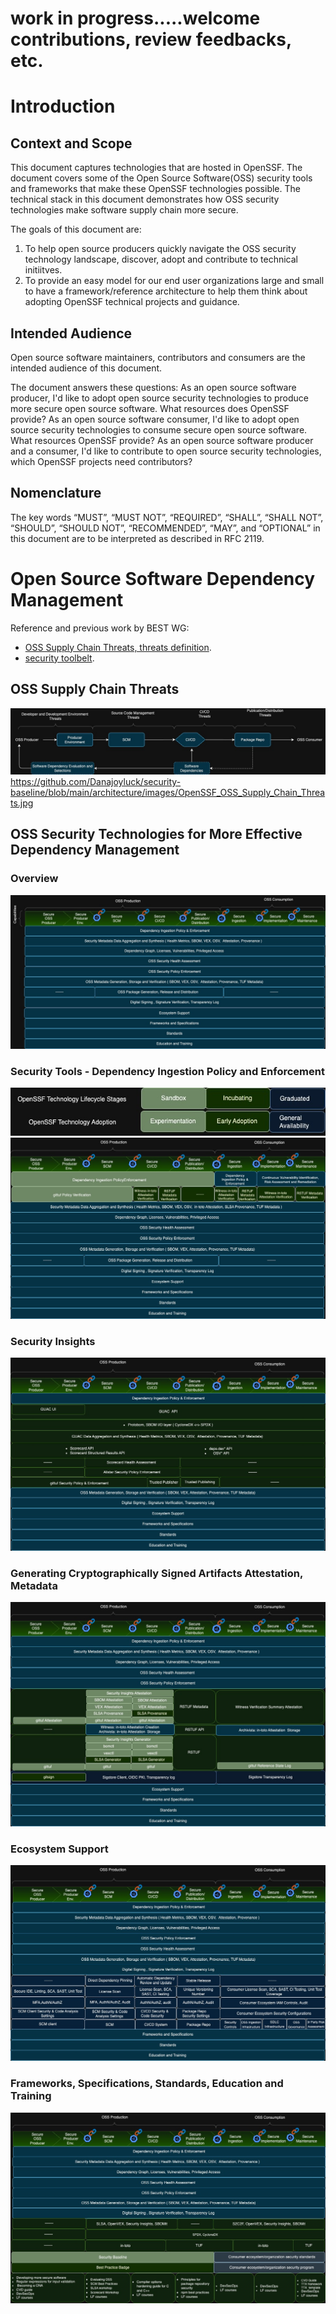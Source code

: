 # work in progress.....welcome contributions, review feedbacks, etc. 

# Introduction
## Context and Scope
This document captures technologies that are hosted in OpenSSF. The document covers some of the Open Source Software(OSS) security tools and frameworks that make these OpenSSF technologies possible. The technical stack in this document demonstrates how OSS security technologies make software supply chain more secure. 

The goals of this document are:
1. To help open source producers quickly navigate the OSS security technology landscape, discover, adopt and contribute to technical initiitves. 
2. To provide an easy model for our end user organizations large and small to have a framework/reference architecture to help them think about adopting OpenSSF technical projects and guidance. 

## Intended Audience
Open source software maintainers, contributors and consumers are the intended audience of this document.

The document answers these questions:
As an open source software producer, I'd like to adopt open source security technologies to produce more secure open source software. What resources does OpenSSF provide? 
As an open source software consumer, I'd like to adopt open source security technologies to consume secure open source software. What resources OpenSSF provide? 
As an open source software producer and a consumer, I'd like to contribute to open source security technologies, which OpenSSF projects need contributors? 

## Nomenclature
The key words “MUST”, “MUST NOT”, “REQUIRED”, “SHALL”, “SHALL NOT”, “SHOULD”, “SHOULD NOT”, “RECOMMENDED”, “MAY”, and “OPTIONAL” in this document are to be interpreted as described in RFC 2119.

# Open Source Software Dependency Management 


Reference and previous work by BEST WG:  
* [OSS Supply Chain Threats, threats definition](https://github.com/ossf/toolbelt/tree/main/threats). 
* [security toolbelt](https://github.com/ossf/Diagrammers-Society/blob/main/drawings/Sterling%20Toolchain%20Patterns.svg).

## OSS Supply Chain Threats

![OSS Supply Chain Threats](https://github.com/Danajoyluck/security-baseline/blob/main/architecture/images/OpenSSF_OSS_Supply_Chain_Threats.jpg)
https://github.com/Danajoyluck/security-baseline/blob/main/architecture/images/OpenSSF_OSS_Supply_Chain_Threats.jpg

## OSS Security Technologies for More Effective Dependency Management

### Overview
![overview](https://github.com/Danajoyluck/security-baseline/blob/main/architecture/images/OpenSSF_Practitioner_Framework%20_Overview.jpg)

### Security Tools - Dependency Ingestion Policy and Enforcement
![State](https://github.com/Danajoyluck/security-baseline/blob/main/architecture/images/OpenSSF_Practitioner_Framework_state.jpg)
![policy and enforcement](https://github.com/Danajoyluck/security-baseline/blob/main/architecture/images/OpenSSF_Practitioner_Framework%20_Ingestion_Policy_and_Enforcement.jpg)

### Security Insights
![Security Insights](https://github.com/Danajoyluck/security-baseline/blob/main/architecture/images/OpenSSF_Practitioner_Framework_Security_Insights.jpg)

###  Generating Cryptographically Signed Artifacts Attestation, Metadata
![Security Metadata](https://github.com/Danajoyluck/security-baseline/blob/main/architecture/images/OpenSSF_Practitioner_Framework%20_Attestation.jpg)

### Ecosystem Support
![Ecosystem Support](https://github.com/Danajoyluck/security-baseline/blob/main/architecture/images/OpenSSF_Practitioner_Framework_Ecosystem_Support.jpg)

### Frameworks, Specifications, Standards, Education and Training
![Frameworks, Specifications, Standards, Education and Training](https://github.com/Danajoyluck/security-baseline/blob/main/architecture/images/OpenSSF_Practitioner_Framework_Framework_Specifications_Standards_Education.jpg)
